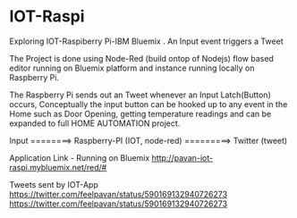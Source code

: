 # IOT-Raspi
Exploring IOT-Raspiberry Pi-IBM Bluemix . An Input event triggers a Tweet


The Project is done using Node-Red (build ontop of Nodejs) flow based editor running on Bluemix platform and instance running locally on Raspberry Pi.

The Raspberry Pi sends out an Tweet whenever an Input Latch(Button) occurs, Conceptually the input button can be hooked up to any event in the Home such as Door Opening, getting temperature readings and can be expanded to full HOME AUTOMATION project.


Input  ========> Raspberry-PI (IOT, node-red) =========> Twitter (tweet)

Application Link - Running on Bluemix 
http://pavan-iot-raspi.mybluemix.net/red/#

Tweets sent by IOT-App
https://twitter.com/feelpavan/status/590169132940726273
https://twitter.com/feelpavan/status/590169132940726273